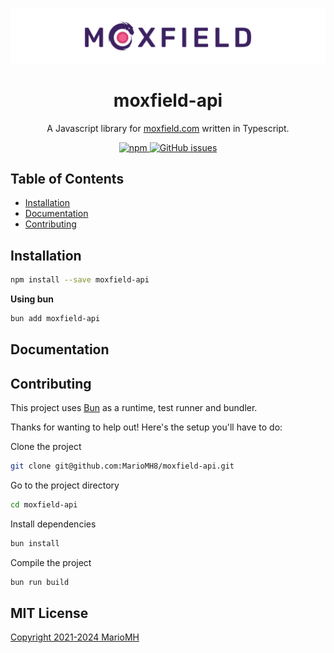 ![banner.png](.idea%2Fbanner.png)

<h1 align="center">
  moxfield-api
</h1>

<p align="center">
  A Javascript library for <a href='https://moxfield.com' target='_blank'>moxfield.com</a> written in Typescript.
</p>

<p align="center">
    <a href="https://www.npmjs.com/package/moxfield-api" rel="nofollow">
        <img src="https://img.shields.io/npm/v/moxfield-api?style=flat-square" alt="npm" style="max-width: 100%;">
    </a>
    <a href="https://github.com/MarioMH8/moxfield-api">
        <img src="https://img.shields.io/github/issues/mariomh8/moxfield-api?style=flat-square" alt="GitHub issues" style="max-width: 100%;">
    </a>
</p>

## Table of Contents

- [Installation](#installation)
- [Documentation](#documentation)
- [Contributing](#contributing)

## Installation

```bash
npm install --save moxfield-api
```

**Using bun**

```bash
bun add moxfield-api
```

## Documentation

## Contributing

This project uses [Bun](https://bun.sh) as a runtime, test runner and bundler.

Thanks for wanting to help out! Here's the setup you'll have to do:

Clone the project

```bash
git clone git@github.com:MarioMH8/moxfield-api.git
```

Go to the project directory

```bash
cd moxfield-api
```

Install dependencies

```bash
bun install
```

Compile the project

```bash
bun run build
```

## MIT License

[Copyright 2021-2024 MarioMH](./LICENSE)
